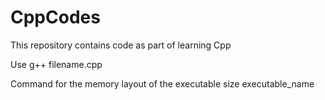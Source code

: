 # CppCodes
This repository contains code as part of learning Cpp

Use g++ filename.cpp

Command for the memory layout of the executable
size executable_name
